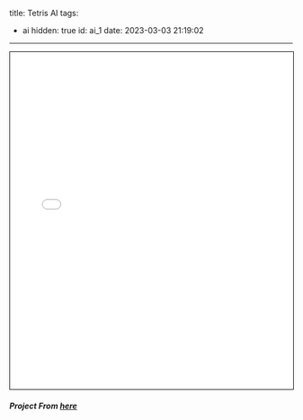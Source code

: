 title: Tetris AI
tags:
  - ai
hidden: true
id: ai_1
date: 2023-03-03 21:19:02
---
<iframe src="/javascript/tetris_ai/index.html" width="100%" height="600" style="border:1px solid black;">
</iframe>

##### Project From [here](https://github.com/LeeYiyuan/tetrisai)